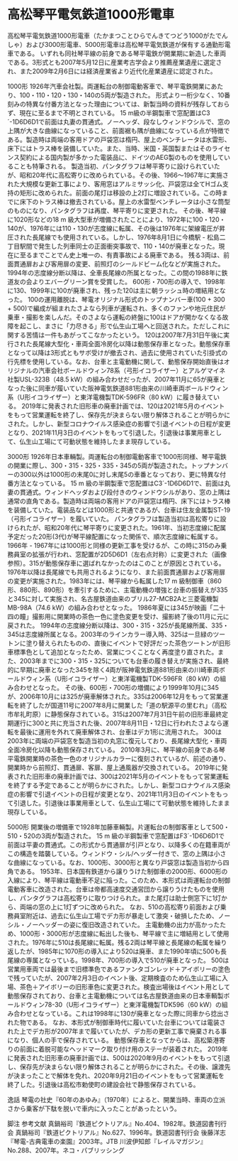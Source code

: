 # 高松琴平電気鉄道1000形電車

高松琴平電気鉄道1000形電車（たかまつことひらでんきてつどう1000がたでんしゃ）および3000形電車、5000形電車は高松琴平電気鉄道が保有する通勤形電車である。
いずれも同社琴平線の前身である琴平電鉄が開業期に新造した車両である。3形式とも2007年5月12日に産業考古学会より推薦産業遺産に選定され、また2009年2月6日には経済産業省より近代化産業遺産に認定された。

1000形
1926年汽車会社製。両運転台の制御電動客車で、琴平電鉄開業にあたり、100・110・120・130・140の5両が製造された。
形式より一桁少なく、10番刻みの特異な付番方法となった理由については、新製当時の資料が残存しておらず、現在に至るまで不明とされている。
15 m級の半鋼製車で窓配置はC3´-1D6D6D1で前面は丸妻の貫通式。ノーヘッダ、段なしウィンドウシルで、窓の上隅が大きな曲線になっていること、前面裾も隅が曲線になっている点が特徴である。製造時は両端の客用ドアの戸袋窓は楕円、屋上のベンチレータは水雷形、床下にはトラス棒を装備していた。また、当時、米国・英国製またはそのライセンス契約による国内製が多かった電装品に、ドイツのAEG製のものを使用していることも特筆される。
製造当初、パンタグラフは琴平寄りに設けられていたが、昭和20年代に高松寄りに改められている。その後、1966〜1967年に実施された大規模な更新工事により、客用窓はアルミサッシ化、戸袋窓は全てHゴム支持の矩形に改められた。前面の尾灯は移設の上2灯に増設されている。この時までに床下のトラス棒は撤去されている。屋上の水雷型ベンチレータは小さな筒型のものになり、パンタグラフは再度、琴平寄りに変更された。
その後、琴平線に1020形などの18 m 級大型車が増備されたことにより、1972年に100・120・140が、1976年には110・130が志度線に転属、その後は1976年に架線電圧が昇圧された長尾線でも使用されている。しかし、1976年8月1日に今橋駅 - 松島二丁目駅間で発生した列車同士の正面衝突事故で、110・140が廃車となった。現在に至るまでことでん史上唯一の、有責事故による廃車である。
残る3両は、前面貫通扉および客用扉の変更、前照灯のシールドビーム化などが実施された。1994年の志度線分断以降は、全車長尾線の所属となった。この間の1988年に鉄道友の会よりエバーグリーン賞を受賞した。
600形・700形の導入で、1998年に130、1999年に100が廃車され、残った120は主に朝ラッシュ時の増結用となった。
100の運用離脱は、琴電オリジナル形式のトップナンバー車(100 + 300 + 500)で編成が組まれたさよなら列車が運転され、多くのファンや地元住民が乗車・撮影を楽しんだ。そのさよなら運転の終盤に100はドアが開かなくなる故障を起こし、まさに「力尽きる」形で仏生山工場へと回送された。ただしこれに関する苦情は一件もあがってこなかったという。
120は2007年7月31日午後に実行された長尾線大型化・車両全面冷房化以降は動態保存車となった。動態保存車となって以降は3形式ともサボ受けが撤去され、過去に使用されていた引掛式の行先標を使用している。なお、台車と主電動機に関して、動態保存開始直後はオリジナルの汽車会社ボールドウィン78系（弓形イコライザー）とアルゲマイネ社製USL-323B（48.5 kW）の組み合わせだったが、2007年11月に65が廃車となった後に同車が履いていた阪神電気鉄道881形由来の川崎車両ボールドウィン系（U形イコライザー）と東洋電機製TDK-596FR（80 kW）に履き替えている。
2019年に発表された旧形車の廃車計画では、120は2021年5月のイベントをもって営業運転を終了し、保存先が決まらない限り解体されることが明らかにされた。しかし、新型コロナウイルス感染症の影響で引退イベントの日程が変更となり、2021年11月3日のイベントをもって引退した。引退後は事業用車として、仏生山工場にて可動状態を維持したまま現存している。

3000形
1926年日本車輛製。両運転台の制御電動客車で1000形同様、琴平電鉄の開業に際し、300・315・325・335・345の5両が製造された。トップナンバーの300以外は1000形の末尾0に対し末尾5の車番となっており、更に特異な付番方法となっている。
15 m 級の半鋼製車で窓配置はC3´-1D6D6D1で、前面は丸妻の貫通式。ウィンドヘッダおよび段付きのウィンドウシルがあり、窓の上隅は通常の直角である。製造時は両端の客用ドアの戸袋窓は楕円、床下にはトラス棒を装備していた。電装品などは1000形と共通であるが、台車は住友金属製ST-19（弓形イコライザー）を履いていた。
パンタグラフは製造当初は高松寄りに設けられたが、昭和20年代に琴平寄りに変更された。1961年、当初志度線に配属予定だった20形(3代)が琴平線配置になった関係で、順次志度線に転属する。1966年 - 1967年には1000形と同様の更新工事を受けるが、この時に315のみ乗務員室の拡張が行われ、窓配置が2D5D6D1（左右点対称）に変更された（画像参照）。315が動態保存車に選ばれなかったのはこのことが原因とされている。
1976年以降は長尾線でも共用されるようになり、また前面貫通扉および客用扉の変更が実施された。1983年には、琴平線から転属した17 m 級制御車（860形、880形、890形）を牽引するために、主電動機の増強と台車の振替えが335と345に対して実施され、名古屋鉄道由来のブリル27-MCB2Aと三菱電機製MB-98A（74.6 kW）の組み合わせとなった。
1986年夏には345が映画「二十四の瞳」撮影用に開業時の茶色一色に塗色変更を受け、撮影終了後の11月に元に戻された。
1994年の志度線分断以降は、300・315・325が長尾線所属、335・345は志度線所属となる。2003年のラインカラー導入時、325は一旦緑のツートンに塗り替えられたものの、直後にイベントで好評だった茶色ツートンが旧形車標準色として追加となったため、営業につくことなく再度塗り直された。また、2003年までに300・315・325についても台車の履き替えが実施され、最終的に早期に廃車となった345を除く4両が阪神電気鉄道881形由来の川崎車両ボールドウィン系（U形イコライザー）と東洋電機製TDK-596FR（80 kW）の組み合わせとなった。
その後、600形・700形の増備により1999年10月に345が、2006年10月には325が廃車解体された。335は2006年12月をもって営業運転を終了したが国道11号に2007年8月に開業した「道の駅源平の里むれ」（高松市牟礼町原）に静態保存されている。315は2007年7月31日午前の旧形車最終定期運行に300と共に充当された後、2007年8月11日・12日に行われたさよなら運転を最後に運用を外れて廃車解体され、台車はデカ1形に流用された。
300は2003年に両端の戸袋窓を製造当初の丸窓に復元しており、長尾線大型化・車両全面冷房化以降も動態保存されている。
2010年3月に、琴平線の前身である琴平電鉄開業時の茶色一色のオリジナルカラーに復刻されているが、前述の通り、開業時から前照灯、貫通扉、客扉、屋上通風器が交換されている。
2019年に発表された旧形車の廃車計画では、300は2021年5月のイベントをもって営業運転を終了する予定であることが明らかにされた。しかし、新型コロナウイルス感染症の影響で引退イベントの日程が変更となり、2021年11月3日のイベントをもって引退した。引退後は事業用車として、仏生山工場にて可動状態を維持したまま現存している。

5000形
開業後の増備車で1928年加藤車輛製。片運転台の制御客車として500・510・520の3両が製造された。
15 m 級の半鋼製車で窓配置はF3´-1D6D6D1で前面は平妻の貫通式。この形式から貫通扉が引戸となり、以降多くの在籍車両がこの構造を踏襲している。ウィンドウ・シル/ヘッダー付きで、窓の上隅は小さな曲線になっている。なお、1000形、3000形と異なり戸袋窓は製造当初から四角である。
1953年、日本国有鉄道から譲りうけた制御車の2000形、6000形の入線により、琴平線は電動車不足に陥った。このため、本形式は両運転台の制御電動客車に改造された。台車は帝都高速度交通営団から譲りうけたものを使用し、パンタグラフは高松寄りに取りつけられた。また尾灯は助士側窓下に1灯から、両端の窓の上に1灯ずつに改められた。
なお、510の高松寄り前面および乗務員室附近は、過去に仏生山工場でデカ形が暴走して激突・破損したため、ノーシル・ノーヘッダーの姿に復旧改造されていた。
主電動機の出力が高かったため、1000形・3000形が志度線に転出した後も、琴平線で主に増結用として使用された。1976年に510は長尾線に転属。残る2両は琴平線と長尾線の転属を繰り返したが、1985年に1070形の導入により520は廃車、また1990年頃に500も長尾線の専属となっている。1998年、700形の導入で510が廃車となった。
500は営業用車両では最後まで旧標準色であるファンタゴンレッド＋アイボリーの塗色で残っていたが、2007年2月3日のイベント後、定期検査のため仏生山工場に入場、茶色＋アイボリーの旧形車色に変更された。検査出場後はイベント用として動態保存されており、台車と主電動機については名古屋鉄道由来の日本車輌製ボールドウィン78-30（U形イコライザー）と東洋電機製TDK596（60 kW）の組み合わせとなっている。これは1998年に130が廃車となった際に同車から捻出された物である。
なお、本形式が制御車時代に履いていた台車については電装された上でデカ形が2007年まで履いていたが、デカ形の更新工事で廃棄される事になり、個人の手で保存されている。
動態保存車となってからは、高松築港寄りの前面に着脱可能なヘッドマーク取り付け用のステーが装着された。
2019年に発表された旧形車の廃車計画では、500は2020年9月のイベントをもって引退し、保存先が決まらない限り解体されることが明らかにされた。その後、譲渡先が決まったことで解体を免れ、2020年9月21日のイベントをもって営業運転を終了した。引退後は高松市勅使町の建設会社で静態保存されている。

逸話
琴電の社史『60年のあゆみ』（1970年）によると、開業当時、車両の立派さから乗客が下駄を脱いで車内に入ったことがあったという。

脚注
参考文献
真鍋裕司『鉄道ピクトリアル』No.404、1982年。鉄道図書刊行会
真鍋裕司『鉄道ピクトリアル』No.627、1996年。鉄道図書刊行会
後藤洋志『琴電-古典電車の楽園』2003年。JTB
川波伊知郎『レイルマガジン』No.288、2007年。ネコ・パブリッシング